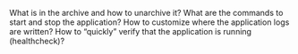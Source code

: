 What is in the archive and how to unarchive it?
What are the commands to start and stop the application?
How to customize where the application logs are written?
How to “quickly” verify that the application is running (healthcheck)?
